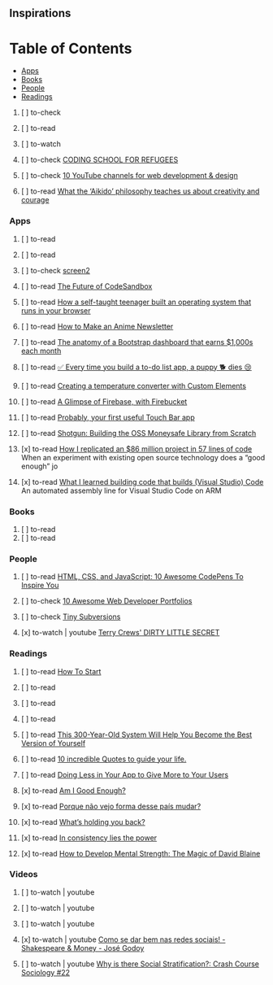 ## Inspirations

# Table of Contents
<!-- MarkdownTOC depth=4 -->
  - [Apps](#apps)
  - [Books](#books)
  - [People](#people)
  - [Readings](#readings)
<!-- /MarkdownTOC -->

  1. [ ] to-check []()
  1. [ ] to-read []()
  1. [ ] to-watch []()

  1. [ ] to-check [CODING SCHOOL FOR REFUGEES](https://codeyourfuture.co/)

  1. [ ] to-check [10 YouTube channels for web development & design](https://codeburst.io/10-youtube-channels-for-web-development-design-ede9eaf85312)

  1. [ ] to-read [What the ‘Aikido’ philosophy teaches us about creativity and courage](https://medium.com/personal-growth/how-to-build-your-courage-and-creativity-with-the-aikido-philosophy-d41b451b0e43)

### Apps

  1. [ ] to-read []()
  1. [ ] to-read []()

  1. [ ] to-check [screen2](http://screen2.io/)

  1. [ ] to-read [The Future of CodeSandbox](https://hackernoon.com/the-future-of-codesandbox-d1ccc5aebf59)
  1. [ ] to-read [How a self-taught teenager built an operating system that runs in your browser](https://medium.freecodecamp.org/how-a-self-taught-teenager-built-an-operating-system-that-runs-in-your-browser-47da735ac919)

  1. [ ] to-read [How to Make an Anime Newsletter](https://dev.to/maxwell_dev/how-to-make-an-anime-newsletter)

  1. [ ] to-read [The anatomy of a Bootstrap dashboard that earns $1,000s each month](https://medium.freecodecamp.org/the-anatomy-of-a-bootstrap-dashboard-that-earns-1-000s-each-month-ed3404010d25)

  1. [ ] to-read [✅ Every time you build a to-do list app, a puppy 🐕 dies 😢](https://medium.freecodecamp.org/every-time-you-build-a-to-do-list-app-a-puppy-dies-505b54637a5d)
  1. [ ] to-read [Creating a temperature converter with Custom Elements](https://medium.com/dev-channel/creating-a-temperature-converter-with-custom-elements-364de7db9078)

  1. [ ] to-read [A Glimpse of Firebase, with Firebucket](https://android.jlelse.eu/f1r3b4s3-13cf28def122)
  1. [ ] to-read [Probably, your first useful Touch Bar app](https://medium.com/pixelpoint/your-first-touch-bar-app-aea4f6111122)
  1. [ ] to-read [Shotgun: Building the OSS Moneysafe Library from Scratch](https://medium.com/javascript-scene/shotgun-building-the-oss-moneysafe-library-from-scratch-c9117ffe5f9b)

  1. [x] to-read [How I replicated an $86 million project in 57 lines of code](https://medium.com/@taitems/how-i-replicated-an-86-million-project-in-57-lines-of-code-277031330ee9) When an experiment with existing open source technology does a “good enough” jo
  1. [x] to-read [What I learned building code that builds (Visual Studio) Code](https://headmelted.com/what-i-learned-building-code-that-builds-visual-studio-code-b520b1d83d0f) An automated assembly line for Visual Studio Code on ARM

### Books

  1. [ ] to-read []()
  1. [ ] to-read []()

### People

  1. [ ] to-read [HTML, CSS, and JavaScript: 10 Awesome CodePens To Inspire You](https://codeburst.io/html-css-and-javascript-10-awesome-codepens-to-inspire-you-420bbde87be1)

  1. [ ] to-check [10 Awesome Web Developer Portfolios](https://codeburst.io/10-awesome-web-developer-portfolios-d266b32e6154)

  1. [ ] to-check [Tiny Subversions](http://tinysubversions.com/projects/)
  1. [x] to-watch | youtube [Terry Crews' DIRTY LITTLE SECRET](https://www.youtube.com/playlist?list=PLtNtkzey8LLSyyumAN0L6DnVZvnrmuURu)

### Readings

  1. [ ] to-read [How To Start](https://medium.com/@garyvee/how-to-start-cbde0a1de463)
  1. [ ] to-read []()
  1. [ ] to-read []()
  1. [ ] to-read []()
  1. [ ] to-read [This 300-Year-Old System Will Help You Become the Best Version of Yourself](https://medium.com/the-mission/this-300-year-old-system-will-help-you-become-the-best-version-of-yourself-1c0d3601ae68)

  1. [ ] to-read [10 incredible Quotes to guide your life.](https://medium.com/hi-my-name-is-jon/10-incredible-quotes-to-guide-your-life-617b5bb72d76)
  1. [ ] to-read [Doing Less in Your App to Give More to Your Users](https://medium.com/chingu/doing-less-in-your-app-to-give-more-to-your-users-e8b46416fa7e)

  1. [x] to-read [Am I Good Enough?](https://www.bradhussey.ca/good-enough/)
  1. [x] to-read [Porque não vejo forma desse país mudar?](https://medium.com/@jessica.si.info/porque-n%C3%A3o-vejo-forma-desse-pa%C3%ADs-mudar-4f1639d0ef4f)
  1. [x] to-read [What’s holding you back?](https://medium.com/@schlimmson/whats-holding-you-back-30eec582876e)
  1. [x] to-read [In consistency lies the power](https://dev.to/oyincode/in-consistency-lies-the-power)
  1. [x] to-read [How to Develop Mental Strength: The Magic of David Blaine](https://medium.com/personal-growth/how-to-develop-mental-strength-the-magic-of-david-blaine-6cbb3e5f5c02)

### Videos

  1. [ ] to-watch | youtube []()
  1. [ ] to-watch | youtube []()
  1. [ ] to-watch | youtube []()

  1. [x] to-watch | youtube [Como se dar bem nas redes sociais! - Shakespeare & Money - José Godoy](https://www.youtube.com/watch?v=HQ7t5D-p8e4)
  1. [ ] to-watch | youtube [Why is there Social Stratification?: Crash Course Sociology #22](https://www.youtube.com/watch?v=RtxtI5IGrfw)
